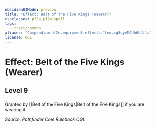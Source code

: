 ```yaml
---
obsidianUIMode: preview
title: "Effect: Belt of the Five Kings (Wearer)"
cssclasses: pf2e,pf2e-spell
tags:
  - trait/common
aliases: "Compendium.pf2e.equipment-effects.Item.cg5qyeMJUh6b4fta"
license: OGL
---
```

# Effect: Belt of the Five Kings (Wearer)
## Level 9
### 






Granted by [[Belt of the Five Kings|Belt of the Five Kings]] if you are wearing it.

*Source: Pathfinder Core Rulebook*
*OGL*